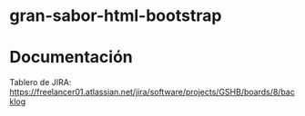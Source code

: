 # gran-sabor-html-bootstrap

# Documentación
Tablero de JIRA: https://freelancer01.atlassian.net/jira/software/projects/GSHB/boards/8/backlog